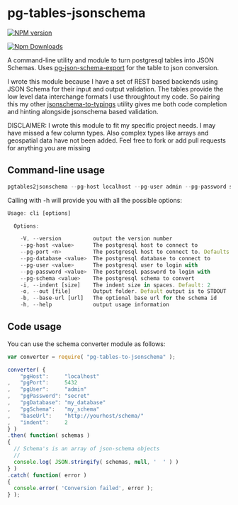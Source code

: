 # pg-tables-jsonschema

[![NPM version](https://badge.fury.io/js/pg-tables-jsonschema.png)](http://badge.fury.io/js/pg-tables-jsonschema)

[![Npm Downloads](https://nodei.co/npm/pg-tables-jsonschema.png?downloads=true&stars=true)](https://nodei.co/npm/pg-tables-jsonschema.png?downloads=true&stars=true)

A command-line utility and module to turn postgresql tables into JSON Schemas. Uses [pg-json-schema-export](https://www.npmjs.com/package/pg-json-schema-export) for the table to json conversion.

I wrote this module because I have a set of REST based backends using JSON Schema for their input and output validation. The tables provide the low level data interchange formats I use throughtout my code. So pairing this my other [jsonschema-to-typings](https://www.npmjs.com/package/jsonschema-to-typings) utility gives me both code completion and hinting alongside jsonschema based validation.

DISCLAIMER: I wrote this module to fit my specific project needs. I may have missed a few column types. Also complex types like arrays and geospatial data have not been added. Feel free to fork or add pull requests for anything you are missing

## Command-line usage

```javascript
pgtables2jsonschema --pg-host localhost --pg-user admin --pg-password secret --pg-database my-db --pg-schema my_schema -b 'http://yourhost/schema/' -o test/
```

Calling with -h will provide you with all the possible options:

```javascript
Usage: cli [options]

  Options:

    -V, --version          output the version number
    --pg-host <value>      The postgresql host to connect to
    --pg-port <n>          The postgresql host to connect to. Defaults to 5432
    --pg-database <value>  The postgresql database to connect to
    --pg-user <value>      The postgresql user to login with
    --pg-password <value>  The postgresql password to login with
    --pg-schema <value>    The postgresql schema to convert
    -i, --indent [size]    The indent size in spaces. Default: 2
    -o, --out [file]       Output folder. Default output is to STDOUT
    -b, --base-url [url]   The optional base url for the schema id
    -h, --help             output usage information
```

## Code usage

You can use the schema converter module as follows:

```javascript
var converter = require( "pg-tables-to-jsonschema" );

converter( {
    "pgHost":     "localhost"
,   "pgPort":     5432
,   "pgUser":     "admin"
,   "pgPassword": "secret"
,   "pgDatabase": "my_database"
,   "pgSchema":   "my_schema"
,   "baseUrl":    "http://yourhost/schema/"
,   "indent":     2
} )
.then( function( schemas )
{
  // Schema's is an array of json-schema objects
  //
  console.log( JSON.stringify( schemas, null, '  ' ) )
} )
.catch( function( error )
{
  console.error( 'Conversion failed', error );
} );

```
